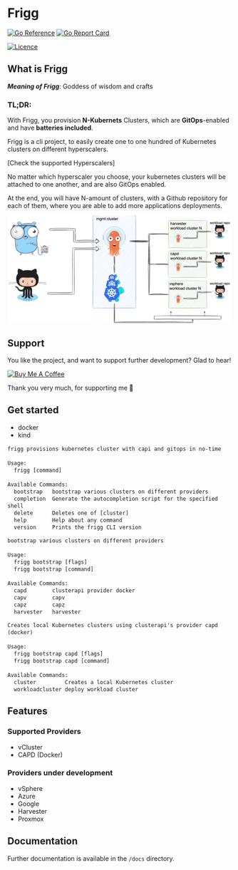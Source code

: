 # Frigg

[![Go Reference](https://pkg.go.dev/badge/github.com/PatrickLaabs/frigg.svg)](https://pkg.go.dev/github.com/PatrickLaabs/frigg)
[![Go Report Card](https://goreportcard.com/badge/github.com/PatrickLaabs/frigg)](https://goreportcard.com/badge/github.com/PatrickLaabs/frigg)

[![Licence](https://img.shields.io/github/license/Ileriayo/markdown-badges?style=for-the-badge)](./LICENSE)

## What is Frigg

***Meaning of Frigg**:* Goddess of wisdom and crafts

### **TL;DR**:
With Frigg, you provision **N-Kubernets** Clusters, which are **GitOps**-enabled and have **batteries included**.

Frigg is a cli project, to easily create one to one hundred 
of Kubernetes clusters on different hyperscalers.

[Check the supported Hyperscalers]

No matter which hyperscaler you choose, your kubernetes clusters will be
attached to one another, and are also GitOps enabled.

At the end, you will have N-amount of clusters, with a Github
repository for each of them, where you are able to add more applications deployments.

![Frigg Architecture Overview](assets/frigg_overview.png "Frigg Architecture Overview")

## Support

You like the project, and want to support further development?
Glad to hear!

<a href="https://www.buymeacoffee.com/patricklaabs" target="_blank"><img src="https://cdn.buymeacoffee.com/buttons/default-orange.png" alt="Buy Me A Coffee" height="41" width="174"></a>

Thank you very much, for supporting me 🚀

## Get started

- docker
- kind

```
frigg provisions kubernetes cluster with capi and gitops in no-time

Usage:
  frigg [command]

Available Commands:
  bootstrap   bootstrap various clusters on different providers
  completion  Generate the autocompletion script for the specified shell
  delete      Deletes one of [cluster]
  help        Help about any command
  version     Prints the frigg CLI version
```

```
bootstrap various clusters on different providers

Usage:
  frigg bootstrap [flags]
  frigg bootstrap [command]

Available Commands:
  capd        clusterapi provider docker
  capv        capv
  capz        capz
  harvester   harvester
```

```
Creates local Kubernetes clusters using clusterapi's provider capd (docker)

Usage:
  frigg bootstrap capd [flags]
  frigg bootstrap capd [command]

Available Commands:
  cluster         Creates a local Kubernetes cluster
  workloadcluster deploy workload cluster
```

## Features

### Supported Providers
- vCluster
- CAPD (Docker)

### Providers under development
- vSphere
- Azure
- Google
- Harvester
- Proxmox

## Documentation

Further documentation is available in the `/docs` directory.
